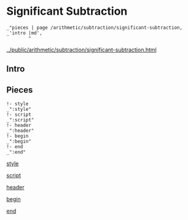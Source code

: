 # Significant Subtraction

    _"pieces | page /arithmetic/subtraction/significant-subtraction, _'intro |md',
            "

[../public/arithmetic/subtraction/significant-subtraction.html](# "save:")


## Intro

## Pieces

    !- style
    _":style"
    !- script
    _":script"
    !- header
    _":header"
    !- begin
    _":begin"
    !- end
    _":end"

[style]() 

[script]()

[header]()

[begin]()

[end]()

